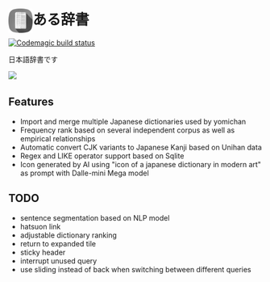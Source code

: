 <h1><img align="left" src="icon.png" width="48px">ある辞書</h1>

[![Codemagic build status](https://api.codemagic.io/apps/62d0c7c9b2128b2e5dbb1002/62d0c7c9b2128b2e5dbb1001/status_badge.svg)](https://codemagic.io/apps/62d0c7c9b2128b2e5dbb1002/62d0c7c9b2128b2e5dbb1001/latest_build) 

日本語辞書です

<img src="https://user-images.githubusercontent.com/14357110/180193393-b4178547-ada3-4fe8-bcbb-28ce752cdd46.png" width="300">

## Features
- Import and merge multiple Japanese dictionaries used by yomichan
- Frequency rank based on several independent corpus as well as empirical relationships
- Automatic convert CJK variants to Japanese Kanji based on Unihan data
- Regex and LIKE operator support based on Sqlite
- Icon generated by AI using "icon of a japanese dictionary in modern art" as prompt with Dalle-mini Mega model

## TODO
- sentence segmentation based on NLP model
- hatsuon link
- adjustable dictionary ranking
- return to expanded tile
- sticky header
- interrupt unused query
- use sliding instead of back when switching between different queries
